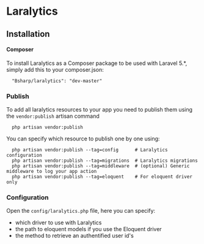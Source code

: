 # Laralytics

## Installation

#### Composer

To install Laralytics as a Composer package to be used with Laravel 5.*, simply add this to your composer.json:

```
  "Bsharp/laralytics": "dev-master"
```

### Publish

To add all laralytics resources to your app you need to publish them using the `vendor:publish` artisan command

```
  php artisan vendor:publish
```

You can specify which resource to publish one by one using:

```
  php artisan vendor:publish --tag=config      # Laralytics configuration
  php artisan vendor:publish --tag=migrations  # Laralytics migrations
  php artisan vendor:publish --tag=middleware  # (optional) Generic middleware to log your app action
  php artisan vendor:publish --tag=eloquent    # For eloquent driver only

```

### Configuration

Open the `config/laralytics.php` file, here you can specify:
- which driver to use with Laralytics
- the path to eloquent models if you use the Eloquent driver
- the method to retrieve an authentified user id's
